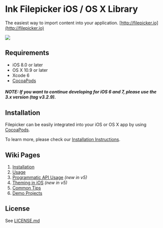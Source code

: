# Ink Filepicker iOS / OS X Library

The easiest way to import content into your application.
[http://filepicker.io](http://filepicker.io)

<img src="https://github.com/Ink/ios-picker/raw/develop/Docs/filepicker.png" class="center">

## Requirements

  - iOS 8.0 or later
  - OS X 10.9 or later
  - Xcode 6
  - [CocoaPods](http://cocoapods.org)

##### NOTE: If you want to continue developing for iOS 6 and 7, please use the 3.x version (tag v3.2.9).

## Installation

  Filepicker can be easily integrated into your iOS or OS X app by using [CocoaPods](http://cocoapods.org/).

  To learn more, please check our [Installation Instructions](https://github.com/Ink/ios-picker/wiki/1.-Installation).

## Wiki Pages

  1. [Installation](https://github.com/Ink/ios-picker/wiki/1.-Installation)
  2. [Usage](https://github.com/Ink/ios-picker/wiki/2.-Usage)
  3. [Programmatic API Usage](https://github.com/Ink/ios-picker/wiki/3.-Programmatic-API-Usage) *(new in v5)*
  4. [Theming in iOS](https://github.com/Ink/ios-picker/wiki/4.-Theming-in-iOS) *(new in v5)*
  5. [Common Tips](https://github.com/Ink/ios-picker/wiki/5.-Common-Tips)
  6. [Demo Projects](https://github.com/Ink/ios-picker/wiki/6.-Demo-Projects)

## License

See [LICENSE.md](https://github.com/Ink/ios-picker/blob/develop/LICENSE.md)
